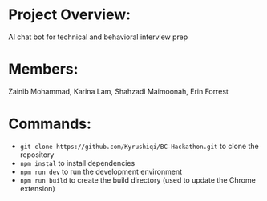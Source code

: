 # Project Overview:
AI chat bot for technical and behavioral interview prep 

# Members:
Zainib Mohammad, Karina Lam, Shahzadi Maimoonah, Erin Forrest

# Commands:
- `git clone https://github.com/Kyrushiqi/BC-Hackathon.git` to clone the repository
- `npm instal` to install dependencies
- `npm run dev` to run the development environment
- `npm run build` to create the build directory (used to update the Chrome extension)